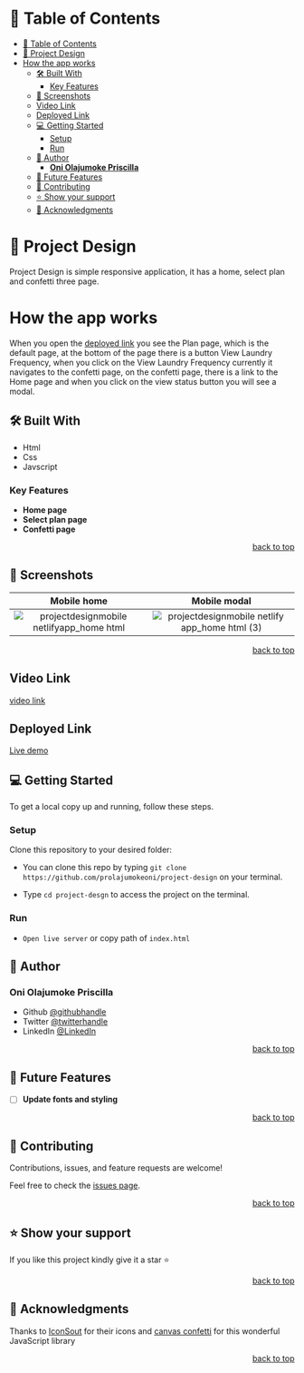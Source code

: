 <a name="readme-top"></a>

# 📗 Table of Contents

- [📗 Table of Contents](#-table-of-contents)
- [📖 Project Design ](#-project-design-)
- [How the app works](#how-the-app-works)
	- [🛠 Built With ](#-built-with-)
		- [Key Features ](#key-features-)
	- [🎥 Screenshots ](#-screenshots-)
	- [Video Link ](#video-link-)
	- [Deployed Link ](#deployed-link-)
	- [💻 Getting Started ](#-getting-started-)
		- [Setup](#setup)
		- [Run](#run)
	- [👥 Author ](#-author-)
		- [**Oni Olajumoke Priscilla**](#oni-olajumoke-priscilla)
	- [🔭 Future Features ](#-future-features-)
	- [🤝 Contributing ](#-contributing-)
	- [⭐️ Show your support ](#️-show-your-support-)
	- [🙏 Acknowledgments ](#-acknowledgments-)

<!-- PROJECT DESCRIPTION -->

# 📖 Project Design <a name="about-project"></a>
 
Project Design is simple responsive application, it has a home, select plan and confetti three page.

# How the app works
   When you open the [deployed link](https://projectdesignmobile.netlify.app/) you see the Plan page, which is the default page, at the bottom of the page  there is a button View Laundry Frequency, when you click on the View Laundry Frequency currently it navigates  to the confetti page, on the confetti page, there is a link to the Home page and when you click on the view status button you will see a modal.
## 🛠 Built With <a name="built-with"></a>

- Html
- Css
- Javscript



<!-- Features -->

### Key Features <a name="key-features"></a>
 

- **Home page** 
- **Select plan page** 
- **Confetti page** 
  

<p align="right"><a href="#readme-top">back to top</a></p>
 
 
  
## 🎥 Screenshots <a name="screenshot"></a>


Mobile home          |  Mobile modal    
:-------------------------:|:-------------------------:
![projectdesignmobile netlifyapp_home html](https://github.com/prolajumokeoni/dog-api/assets/69638013/0612c22e-1d38-423d-b34a-d0026b6924c7)  |  ![projectdesignmobile netlify app_home html (3)](https://github.com/prolajumokeoni/dog-api/assets/69638013/9c358c47-8397-47a1-adb3-33baf7eaa5f9)

<p align="right"><a href="#readme-top">back to top</a></p>

## Video Link <a name="video"></a>

[video link](https://github.com/prolajumokeoni/project-design/assets/69638013/5f1387ff-4279-4fa7-a4bd-5f8f524319b1)


## Deployed Link <a name="Live Demo"></a>

[Live demo](https://projectdesignmobile.netlify.app/)


<!-- GETTING STARTED -->

## 💻 Getting Started <a name="getting-started"></a>
 

To get a local copy up and running, follow these steps.



### Setup

Clone this repository to your desired folder:

- You can clone this repo by typing `git clone https://github.com/prolajumokeoni/project-design` on your terminal.

- Type `cd project-desgn` to access the project on the terminal.

### Run  
- `Open live server` or copy path of `index.html` 
 
 

 

## 👥 Author <a name="authors"></a>
 

### **Oni Olajumoke Priscilla**

- Github [@githubhandle](https://github.com/prolajumokeoni)
- Twitter [@twitterhandle](https://twitter.com/prolajumokeoni)
- LinkedIn [@LinkedIn](https://www.linkedin.com/in/prolajumokeoni)

<p align="right"><a href="#readme-top">back to top</a></p>

<!-- FUTURE FEATURES -->

## 🔭 Future Features <a name="future-features"></a>
 

- [ ] **Update fonts and styling**

<p align="right"><a href="#readme-top">back to top</a></p>

<!-- CONTRIBUTING -->

## 🤝 Contributing <a name="contributing"></a>

Contributions, issues, and feature requests are welcome!

Feel free to check the [issues page](../../issues/).

<p align="right"><a href="#readme-top">back to top</a></p>

<!-- SUPPORT -->

## ⭐️ Show your support <a name="support"></a> 

If you like this project kindly give it a star ⭐️

<p align="right"><a href="#readme-top">back to top</a></p>

<!-- ACKNOWLEDGEMENTS -->

## 🙏 Acknowledgments <a name="acknowledgements"></a>
 
 Thanks to [ IconSout](https://iconscout.com/unicons/explore/line?redirect=%2Funicons%2Fexplore%2Fline%3Fcolor%3D%2525236563FF%26name%3Darrow-left) for their icons and [canvas confetti](https://github.com/catdad/canvas-confetti) for this wonderful JavaScript library

<p align="right"><a href="#readme-top">back to top</a></p>

 
